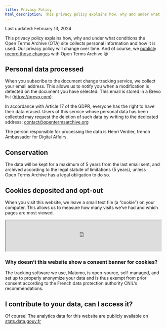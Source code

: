 ```yaml
---
title: Privacy Policy
html_description: This privacy policy explains how, why and under what conditions the Open Terms Archive site collects personal information and how it is used.
---
```


<p className="text__smallcaps mb__3XL">Last updated: February 13, 2024</p>

This privacy policy explains how, why and under what conditions the Open Terms Archive (OTA) site collects personal information and how it is used. Our privacy policy will change over time. And of course, we [publicly record those changes](https://github.com/OpenTermsArchive/demo-versions/commits/main/Open%20Terms%20Archive/Privacy%20Policy.md) with Open Terms Archive 😉

## Personal data processed

When you subscribe to the document change tracking service, we collect your email address. This allows us to notify you when a modification is detected on the document you have selected.
This email is stored in a Brevo list (https://brevo.com).

In accordance with Article 17 of the GDPR, everyone has the right to have their data erased. Users of this service whose personal data has been collected may request the deletion of such data by writing to the dedicated address: contact@opentermsarchive.org

The person responsible for processing the data is Henri Verdier, french Ambassador for Digital Affairs.

## Conservation

The data will be kept for a maximum of 5 years from the last email sent, and archived according to the legal statute of limitations (5 years), unless Open Terms Archive has a legal obligation to do so.

## Cookies deposited and opt-out

When you visit this website, we leave a small text file (a “cookie”) on your computer. This allows us to measure how many visits we’ve had and which pages are most viewed.

<iframe
  width="100%"
  height="100px"
  src="https://stats.data.gouv.fr/index.php?module=CoreAdminHome&action=optOut&language=en&backgroundColor=f5f5f5&fontColor=333333&fontSize=16px&fontFamily="
></iframe>

### Why doesn’t this website show a consent banner for cookies?

The tracking software we use, Matomo, is open-source, self-managed, and set up to properly anonymize your data and is thus exempt from prior consent according to the French data protection authority CNIL’s recommendations.

## I contribute to your data, can I access it?

Of course! The analytics data for this website are publicly available on [stats.data.gouv.fr](https://stats.data.gouv.fr/index.php?module=CoreHome&action=index&idSite=179&period=range&date=previous30&updated=1#?idSite=179&period=range&date=previous30&segment=&category=Dashboard_Dashboard&subcategory=1)
